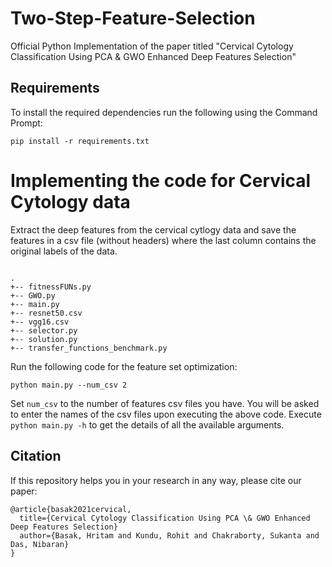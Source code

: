 # Two-Step-Feature-Selection

Official Python Implementation of the paper titled "Cervical Cytology Classification Using PCA & GWO Enhanced Deep Features Selection"

## Requirements

To install the required dependencies run the following using the Command Prompt:

`pip install -r requirements.txt`

# Implementing the code for Cervical Cytology data

Extract the deep features from the cervical cytlogy data and save the features in a csv file (without headers) where the last column contains the original labels of the data.

```

.
+-- fitnessFUNs.py
+-- GWO.py
+-- main.py
+-- resnet50.csv
+-- vgg16.csv
+-- selector.py
+-- solution.py
+-- transfer_functions_benchmark.py

```

Run the following code for the feature set optimization:

`python main.py --num_csv 2`

Set `num_csv` to the number of features csv files you have. You will be asked to enter the names of the csv files upon executing the above code. Execute `python main.py -h` to get the details of all the available arguments.

## Citation

If this repository helps you in your research in any way, please cite our paper:

```
@article{basak2021cervical,
  title={Cervical Cytology Classification Using PCA \& GWO Enhanced Deep Features Selection}
  author={Basak, Hritam and Kundu, Rohit and Chakraborty, Sukanta and Das, Nibaran}
}
```
